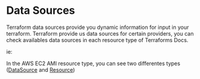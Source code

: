 # Data Sources

Terraform data sources provide you dynamic information for input in your terraform. Terraform provide us data sources for certain providers, you can check availables data sources in each resource type of Terraforms Docs.

ie:
  
   In the AWS EC2 AMI resource type, you can see two differentes types (<a href="https://www.terraform.io/docs/providers/aws/d/ami.html">DataSource</a> and <a href="https://www.terraform.io/docs/providers/aws/d/ami.html">Resource</a>)
